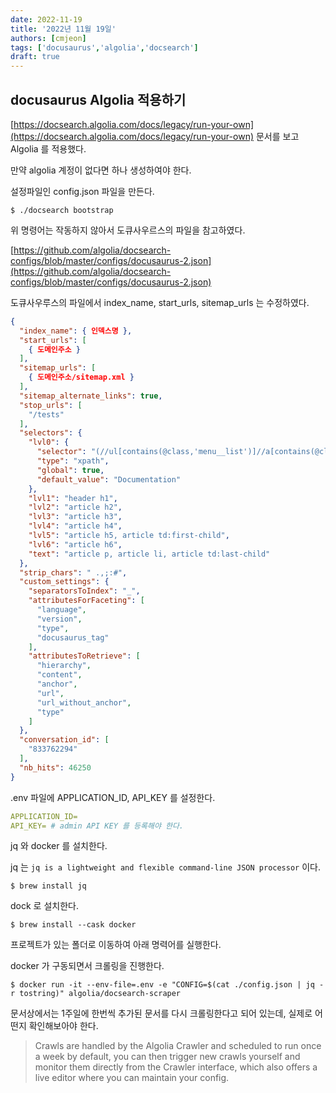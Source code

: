 ```yaml
---
date: 2022-11-19
title: '2022년 11월 19일'
authors: [cmjeon]
tags: ['docusaurus','algolia','docsearch']
draft: true
---
```


## docusaurus Algolia 적용하기

[https://docsearch.algolia.com/docs/legacy/run-your-own](https://docsearch.algolia.com/docs/legacy/run-your-own) 문서를 보고 Algolia 를 적용했다.

만약 algolia 계정이 없다면 하나 생성하여야 한다.

설정파일인 config.json 파일을 만든다.

<!--truncate-->

```shell
$ ./docsearch bootstrap
```

위 명령어는 작동하지 않아서 도큐사우르스의 파일을 참고하였다.

[https://github.com/algolia/docsearch-configs/blob/master/configs/docusaurus-2.json](https://github.com/algolia/docsearch-configs/blob/master/configs/docusaurus-2.json)

도큐사우루스의 파일에서 index_name, start_urls, sitemap_urls 는 수정하였다.

```json
{
  "index_name": { 인덱스명 },
  "start_urls": [
    { 도메인주소 }
  ],
  "sitemap_urls": [
    { 도메인주소/sitemap.xml }
  ],
  "sitemap_alternate_links": true,
  "stop_urls": [
    "/tests"
  ],
  "selectors": {
    "lvl0": {
      "selector": "(//ul[contains(@class,'menu__list')]//a[contains(@class, 'menu__link menu__link--sublist menu__link--active')]/text() | //nav[contains(@class, 'navbar')]//a[contains(@class, 'navbar__link--active')]/text())[last()]",
      "type": "xpath",
      "global": true,
      "default_value": "Documentation"
    },
    "lvl1": "header h1",
    "lvl2": "article h2",
    "lvl3": "article h3",
    "lvl4": "article h4",
    "lvl5": "article h5, article td:first-child",
    "lvl6": "article h6",
    "text": "article p, article li, article td:last-child"
  },
  "strip_chars": " .,;:#",
  "custom_settings": {
    "separatorsToIndex": "_",
    "attributesForFaceting": [
      "language",
      "version",
      "type",
      "docusaurus_tag"
    ],
    "attributesToRetrieve": [
      "hierarchy",
      "content",
      "anchor",
      "url",
      "url_without_anchor",
      "type"
    ]
  },
  "conversation_id": [
    "833762294"
  ],
  "nb_hits": 46250
}
```

.env 파일에 APPLICATION_ID, API_KEY 를 설정한다.

```yaml
APPLICATION_ID= 
API_KEY= # admin API KEY 를 등록해야 한다.
```

jq 와 docker 를 설치한다.

jq 는 `jq is a lightweight and flexible command-line JSON processor` 이다.

```shell
$ brew install jq
```

dock 로 설치한다.

```shell
$ brew install --cask docker
```

프로젝트가 있는 폴더로 이동하여 아래 명력어를 실행한다.

docker 가 구동되면서 크롤링을 진행한다.

```shell
$ docker run -it --env-file=.env -e "CONFIG=$(cat ./config.json | jq -r tostring)" algolia/docsearch-scraper
```

문서상에서는 1주일에 한번씩 추가된 문서를 다시 크롤링한다고 되어 있는데, 실제로 어떤지 확인해보아야 한다.

> Crawls are handled by the Algolia Crawler and scheduled to run once a week by default, you can then trigger new crawls yourself and monitor them directly from the Crawler interface, which also offers a live editor where you can maintain your config.
